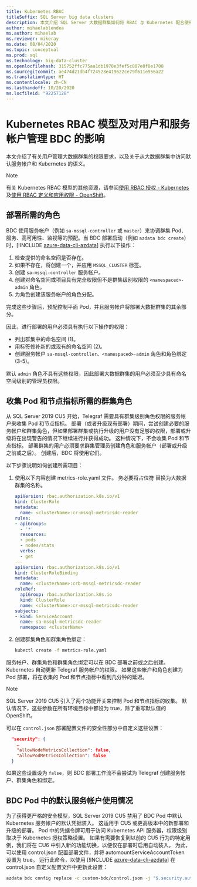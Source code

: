 ```yaml
---
title: Kubernetes RBAC
titleSuffix: SQL Server big data clusters
description: 本文介绍 SQL Server 大数据群集如何将 RBAC 与 Kubernetes 配合使用。
author: mihaelablendea
ms.author: mihaelab
ms.reviewer: mikeray
ms.date: 08/04/2020
ms.topic: conceptual
ms.prod: sql
ms.technology: big-data-cluster
ms.openlocfilehash: 315752ffc775aa1db1970e3fef5c807e0f8e1708
ms.sourcegitcommit: ae474d21db4f724523e419622ce79f611e956a22
ms.translationtype: HT
ms.contentlocale: zh-CN
ms.lasthandoff: 10/20/2020
ms.locfileid: "92257128"
---
```

# <a name="kubernetes-rbac-model--impact-on-users-and-service-accounts-managing-bdc"></a>Kubernetes RBAC 模型及对用户和服务帐户管理 BDC 的影响

本文介绍了有关用户管理大数据群集的权限要求，以及关于从大数据群集中访问默认服务帐户和 Kubernetes 的语义。

> [!NOTE]
> 有关 Kubernetes RBAC 模型的其他资源，请参阅[使用 RBAC 授权 - Kubernetes](https://kubernetes.io/docs/reference/access-authn-authz/rbac/) 及[使用 RBAC 定义和应用权限 - OpenShift](https://docs.openshift.com/container-platform/4.4/authentication/using-rbac.html)。

## <a name="role-required-for-deployment"></a>部署所需的角色

BDC 使用服务帐户（例如 `sa-mssql-controller` 或 `master`）来协调群集 Pod、服务、高可用性、监视等的预配。当 BDC 部署启动（例如 `azdata bdc create`）时，[!INCLUDE [azure-data-cli-azdata](../includes/azure-data-cli-azdata.md)] 执行以下操作：

1. 检查提供的命名空间是否存在。
2. 如果不存在，将创建一个，并应用 `MSSQL_CLUSTER` 标签。
3. 创建 `sa-mssql-controller` 服务帐户。
4. 创建对命名空间或项目具有完全权限但不是群集级别权限的 `<namespaced>-admin` 角色。
5. 为角色创建该服务帐户的角色分配。

完成这些步骤后，预配控制平面 Pod，并且服务帐户将部署大数据群集的其余部分。  

因此，进行部署的用户必须具有执行以下操作的权限：

- 列出群集中的命名空间 (1)。
- 用标签修补新的或现有的命名空间 (2)。
- 创建服务帐户 `sa-mssql-controller`、`<namespaced>-admin` 角色和角色绑定 (3-5)。

默认 `admin` 角色不具有这些权限，因此部署大数据群集的用户必须至少具有命名空间级别的管理员权限。

## <a name="cluster-role-required-for-pods-and-nodes-metrics-collection"></a>收集 Pod 和节点指标所需的群集角色

从 SQL Server 2019 CU5 开始，Telegraf 需要具有群集级别角色权限的服务帐户来收集 Pod 和节点指标。 部署（或者升级现有部署）期间，尝试创建必要的服务帐户和群集角色，但如果部署群集或执行升级的用户没有足够的权限，部署或升级将在出现警告的情况下继续进行并获得成功。 这种情况下，不会收集 Pod 和节点指标。 部署群集的用户必须要求群集管理员创建角色和服务帐户（部署或升级之前或之后）。 创建后，BDC 将使用它们。 

以下步骤说明如何创建所需项目：

1. 使用以下内容创建 metrics-role.yaml 文件。 务必要将占位符 <clusterName> 替换为大数据群集的名称。

   ```yaml
   apiVersion: rbac.authorization.k8s.io/v1
   kind: ClusterRole
   metadata:
     name: <clusterName>:cr-mssql-metricsdc-reader
   rules:
   - apiGroups:
     - '*'
     resources:
     - pods
     - nodes/stats
     verbs:
     - get
   ---
   apiVersion: rbac.authorization.k8s.io/v1
   kind: ClusterRoleBinding
   metadata:
     name: <clusterName>:crb-mssql-metricsdc-reader
   roleRef:
     apiGroup: rbac.authorization.k8s.io
     kind: ClusterRole
     name: <clusterName>:cr-mssql-metricsdc-reader
   subjects:
   - kind: ServiceAccount
     name: sa-mssql-metricsdc-reader
     namespace: <clusterName>
   ```

2. 创建群集角色和群集角色绑定：

   ```bash
   kubectl create -f metrics-role.yaml
   ```

服务帐户、群集角色和群集角色绑定可以在 BDC 部署之前或之后创建。 Kubernetes 自动更新 Telegraf 服务帐户的权限。 如果这些帐户和角色创建为 Pod 部署，将在收集的 Pod 和节点指标中看到几分钟的延迟。

> [!NOTE]
> SQL Server 2019 CU5 引入了两个功能开关来控制 Pod 和节点指标的收集。 默认情况下，这些参数在所有环境目标中都设为 true，除了重写默认值的 OpenShift。 

可以在 `control.json` 部署配置文件的安全性部分中自定义这些设置：

```json
  "security": {
    …
    "allowNodeMetricsCollection": false,
    "allowPodMetricsCollection": false
  }
```

如果这些设置设为 `false`，则 BDC 部署工作流不会尝试为 Telegraf 创建服务帐户、群集角色和绑定。

## <a name="default-service-account-usage-from-within-a-bdc-pod"></a>BDC Pod 中的默认服务帐户使用情况

为了获得更严格的安全模型，SQL Server 2019 CU5 禁用了 BDC Pod 中默认 Kubernetes 服务帐户的默认凭据装入。 这适用于 CU5 或更高版本中的新部署和升级的部署。
Pod 中的凭据令牌可用于访问 Kubernetes API 服务器，权限级别取决于 Kubernetes 授权策略设置。 如果有需要恢复到以前的 CU5 行为的特定用例，我们将在 CU6 中引入新的功能切换，以便仅在部署时启用自动装入。 为此，可以使用 control.json 配置部署文件，并将 automountServiceAccountToken 设置为 true。 运行此命令，以使用 [!INCLUDE [azure-data-cli-azdata](../includes/azure-data-cli-azdata.md)] 在 control.json 自定义配置文件中更新此设置： 

``` bash
azdata bdc config replace -c custom-bdc/control.json -j "$.security.automountServiceAccountToken=true"
```
